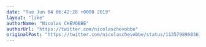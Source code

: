 ```yaml
---
date: "Tue Jun 04 06:42:28 +0000 2019"
layout: "like"
authorName: "Nicolas CHEVOBBE"
authorUrl: "https://twitter.com/nicolaschevobbe"
originalPost: "https://twitter.com/nicolaschevobbe/status/1135798960361263104"
---
```

